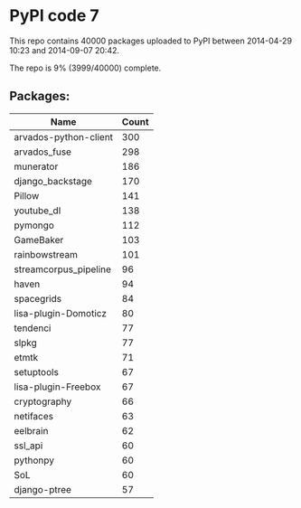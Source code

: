 # PyPI code 7

This repo contains 40000 packages uploaded to PyPI between 
2014-04-29 10:23 and 2014-09-07 20:42.

The repo is 9% (3999/40000) complete.

## Packages:

| Name  | Count |
| ----- | ----- |
| arvados-python-client | 300 |
| arvados_fuse | 298 |
| munerator | 186 |
| django_backstage | 170 |
| Pillow | 141 |
| youtube_dl | 138 |
| pymongo | 112 |
| GameBaker | 103 |
| rainbowstream | 101 |
| streamcorpus_pipeline | 96 |
| haven | 94 |
| spacegrids | 84 |
| lisa-plugin-Domoticz | 80 |
| tendenci | 77 |
| slpkg | 77 |
| etmtk | 71 |
| setuptools | 67 |
| lisa-plugin-Freebox | 67 |
| cryptography | 66 |
| netifaces | 63 |
| eelbrain | 62 |
| ssl_api | 60 |
| pythonpy | 60 |
| SoL | 60 |
| django-ptree | 57 |


